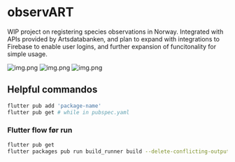 # observART

WIP project on registering species observations in Norway. Integrated with APIs provided by
Artsdatabanken, and plan to expand with integrations to Firebase to enable user logins, and further
expansion of funcitonality for simple usage.

![img.png](assets/images/map_screen.png)
![img.png](assets/images/register_screen.png)
![img.png](assets/images/add_species.png)

## Helpful commandos

```bash
flutter pub add 'package-name'
flutter pub get # while in pubspec.yaml
```

### Flutter flow før run

```bash
flutter pub get
flutter packages pub run build_runner build --delete-conflicting-outputs
```

